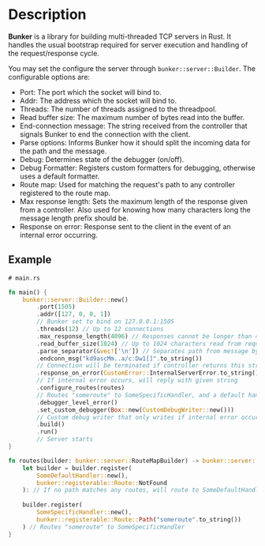 # Description
**Bunker** is a library for building multi-threaded TCP servers in Rust. It handles the usual bootstrap required for server execution and handling of the request/response cycle. 

You may set the configure the server through `bunker::server::Builder`. The configurable options are:
- Port: The port which the socket will bind to.
- Addr: The address which the socket will bind to.
- Threads: The number of threads assigned to the threadpool.
- Read buffer size: The maximum number of bytes read into the buffer.
- End-connection message: The string received from the controller that signals Bunker to end the connection with the client.
- Parse options: Informs Bunker how it should split the incoming data for the path and the message.
- Debug: Determines state of the debugger (on/off).
- Debug Formatter: Registers custom formatters for debugging, otherwise uses a default formatter.
- Route map: Used for matching the request's path to any controller registered to the route map.
- Max response length: Sets the maximum length of the response given from a controller. Also used for knowing how many characters long the message length prefix should be.
- Response on error: Response sent to the client in the event of an internal error occurring.

## Example

``` rust
# main.rs

fn main() {
    bunker::server::Builder::new()
        .port(1505)
        .addr([127, 0, 0, 1])
        // Bunker set to bind on 127.0.0.1:1505
        .threads(12) // Up to 12 connections
        .max_response_length(4096) // Responses cannot be longer than 4096 characters
        .read_buffer_size(1024) // Up to 1024 characters read from requests
        .parse_separator(&vec!['\n']) // Separates path from message by a new line
        .endconn_msg("kd9ascMm..a/c:Dw1[]".to_string())
        // Connection will be terminated if controller returns this string
        .response_on_error(CustomError::InternalServerError.to_string())
        // If internal error occurs, will reply with given string
        .configure_routes(routes) 
        // Routes "someroute" to SomeSpecificHandler, and a default handler 
        .debugger_level_error()
        .set_custom_debugger(Box::new(CustomDebugWriter::new()))
        // Custom debug writer that only writes if internal error occurs
        .build()
        .run() 
        // Server starts
} 

fn routes(builder: bunker::server::RouteMapBuilder) -> bunker::server::RouteMapBuilder {
    let builder = builder.register(
        SomeDefaultHandler::new(), 
        bunker::registerable::Route::NotFound
    ): // If no path matches any routes, will route to SomeDefaultHandler
        
    builder.register(
        SomeSpecificHandler::new(),
        bunker::registerable::Route::Path("someroute".to_string())
    ) // Routes "someroute" to SomeSpecificHandler
}
```
